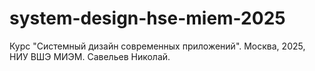 # system-design-hse-miem-2025
Курс "Системный дизайн современных приложений". Москва, 2025, НИУ ВШЭ МИЭМ. Савельев Николай.
